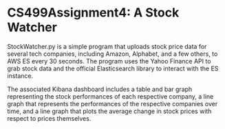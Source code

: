 # CS499Assignment4: A Stock Watcher
StockWatcher.py is a simple program that uploads stock price data for several tech companies, including Amazon,
Alphabet, and a few others, to AWS ES every 30 seconds. The program uses the Yahoo Finance API to grab stock data
and the official Elasticsearch library to interact with the ES instance.

The associated Kibana dashboard includes a table and bar graph representing the stock performances of each respective 
company, a line graph that represents the performances of the respective companies over time, and a line graph that 
plots the average change in stock prices with respect to prices themselves.
